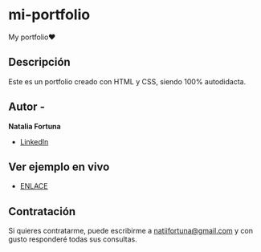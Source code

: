 # mi-portfolio
My portfolio♥

## Descripción

Este es un portfolio creado con HTML y CSS, siendo 100% autodidacta.

## Autor -
**Natalia Fortuna**

* [LinkedIn](http://linkedin.com/ )

## Ver ejemplo en vivo

- [ENLACE](http://vitan8892.github.io/mi-portfolio/)

## Contratación
Si quieres contratarme, puede escribirme a natiifortuna@gmail.com y con gusto responderé todas sus consultas.
